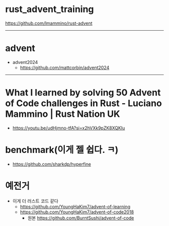 # rust_advent_training
https://github.com/lmammino/rust-advent

<hr />

# advent
- advent2024
  - https://github.com/mattcorbin/advent2024

<hr />

# What I learned by solving 50 Advent of Code challenges in Rust - Luciano Mammino | Rust Nation UK 
- https://youtu.be/udHjmno-tfA?si=x2hVXk9pZK8XQKIu

# benchmark(이게 젤 쉽다. ㅋ)
- https://github.com/sharkdp/hyperfine

# 예전거
- 이게 더 러스트 코드 같다
  - https://github.com/YoungHaKim7/advent-of-learning
  - https://github.com/YoungHaKim7/advent-of-code2018
    - 원본 https://github.com/BurntSushi/advent-of-code
